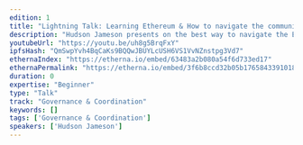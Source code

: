 ```yaml
---
edition: 1
title: "Lightning Talk: Learning Ethereum & How to navigate the community"
description: "Hudson Jameson presents on the best way to navigate the Ethereum community and the tools they use to communicate."
youtubeUrl: "https://youtu.be/uh8g5BrqFxY"
ipfsHash: "QmSwpYvh4BqCaKs9BQQwJBUYLcUSH6VS1VvNZnstpg3Vd7"
ethernaIndex: "https://etherna.io/embed/63483a2b080a54f6d733ed17"
ethernaPermalink: "https://etherna.io/embed/3f6b8ccd32b05b176584339101864a6458e221c3fb429c44960e29355b8acf04"
duration: 0
expertise: "Beginner"
type: "Talk"
track: "Governance & Coordination"
keywords: []
tags: ['Governance & Coordination']
speakers: ['Hudson Jameson']
---
```

